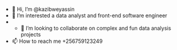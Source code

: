 - 👋 Hi, I’m @kazibweyassin
- 👀 I’m interested a data analyst and front-end software engineer
- - 💞️ I’m looking to collaborate on complex and fun data analysis projects
- 📫 How to reach me +256759123249

<!---
kazibweyassin/kazibweyassin is a ✨ special ✨ repository because its `README.md` (this file) appears on your GitHub profile.
You can click the Preview link to take a look at your changes.
--->
